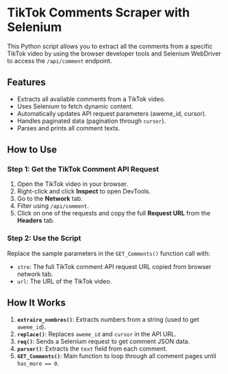 # TikTok Comments Scraper with Selenium

This Python script allows you to extract all the comments from a specific TikTok video by using the browser developer tools and Selenium WebDriver to access the `/api/comment` endpoint.

##  Features

- Extracts all available comments from a TikTok video.
- Uses Selenium to fetch dynamic content.
- Automatically updates API request parameters (aweme_id, cursor).
- Handles paginated data (pagination through `cursor`).
- Parses and prints all comment texts.





##  How to Use

### Step 1: Get the TikTok Comment API Request

1. Open the TikTok video in your browser.
2. Right-click and click **Inspect** to open DevTools.
3. Go to the **Network** tab.
4. Filter using `/api/comment`.
5. Click on one of the requests and copy the full **Request URL** from the **Headers** tab.

### Step 2: Use the Script

Replace the sample parameters in the `GET_Comments()` function call with:

- `stre`: The full TikTok comment API request URL copied from browser network tab.
- `url`: The URL of the TikTok video.



##  How It Works

1. **`extraire_nombres()`**: Extracts numbers from a string (used to get `aweme_id`).
2. **`replace()`**: Replaces `aweme_id` and `cursor` in the API URL.
3. **`req()`**: Sends a Selenium request to get comment JSON data.
4. **`parser()`**: Extracts the `text` field from each comment.
5. **`GET_Comments()`**: Main function to loop through all comment pages until `has_more == 0`.

